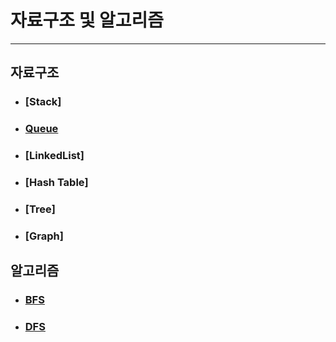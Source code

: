 # 자료구조 및 알고리즘
----

## 자료구조
- ### [Stack]
- ### [Queue](https://github.com/sangwoo24/Algorithm/tree/master/Queue)
- ### [LinkedList]
- ### [Hash Table]
- ### [Tree]
- ### [Graph]


## 알고리즘
- ### [BFS](https://velog.io/@sangwoo24/너비-우선-탐색-BFS-Breadth-First-Search)
- ### [DFS](https://velog.io/@sangwoo24/깊이-우선-탐색-DFS-Depth-First-Search)
